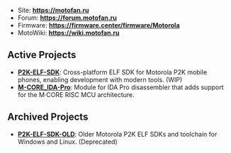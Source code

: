 * Site: **https://motofan.ru**
* Forum: **https://forum.motofan.ru**
* Firmware: **https://firmware.center/firmware/Motorola**
* MotoWiki: **https://wiki.motofan.ru**

## Active Projects

* **[P2K-ELF-SDK](https://github.com/MotoFanRu/P2K-ELF-SDK)**: Cross-platform ELF SDK for Motorola P2K mobile phones, enabling development with modern tools. (WIP)
* **[M-CORE_IDA-Pro](https://github.com/MotoFanRu/M-CORE_IDA-Pro)**: Module for IDA Pro disassembler that adds support for the M·CORE RISC MCU architecture.

## Archived Projects

* **[P2K-ELF-SDK-OLD](https://github.com/MotoFanRu/P2K-ELF-SDK-OLD)**: Older Motorola P2K ELF SDKs and toolchain for Windows and Linux. (Deprecated)
